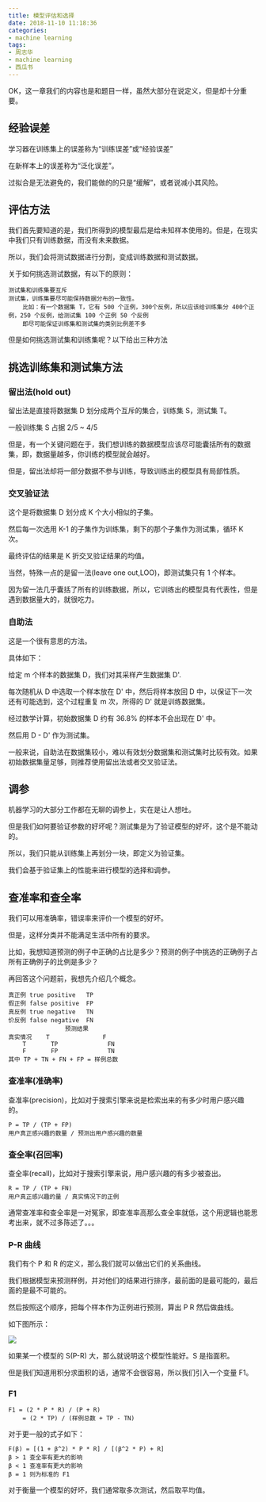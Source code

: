 ```yaml
---
title: 模型评估和选择
date: 2018-11-10 11:18:36
categories:
- machine learning
tags:
- 周志华
- machine learning
- 西瓜书
---
```

OK，这一章我们的内容也是和题目一样，虽然大部分在说定义，但是却十分重要。

<!-- more -->

## 经验误差

学习器在训练集上的误差称为“训练误差”或“经验误差”

在新样本上的误差称为“泛化误差”。

过拟合是无法避免的，我们能做的的只是“缓解”，或者说减小其风险。

## 评估方法

我们首先要知道的是，我们所得到的模型最后是给未知样本使用的。但是，在现实中我们只有训练数据，而没有未来数据。

所以，我们会将测试数据进行分割，变成训练数据和测试数据。

关于如何挑选测试数据，有以下的原则：

	测试集和训练集要互斥
	测试集，训练集要尽可能保持数据分布的一致性。
		比如：有一个数据集 T，它有 500 个正例，300个反例，所以应该给训练集分 400个正例，250 个反例，给测试集 100 个正例 50 个反例
		即尽可能保证训练集和测试集的类别比例差不多
		
但是如何挑选测试集和训练集呢？以下给出三种方法

## 挑选训练集和测试集方法

### 留出法(hold out)

留出法是直接将数据集 D 划分成两个互斥的集合，训练集 S，测试集 T。


一般训练集 S 占据 2/5 ~ 4/5

但是，有一个关键问题在于，我们想训练的数据模型应该尽可能囊括所有的数据集，即，数据量越多，你训练的模型就会越好。

但是，留出法却将一部分数据不参与训练，导致训练出的模型具有局部性质。

### 交叉验证法

这个是将数据集 D 划分成 K 个大小相似的子集。

然后每一次选用 K-1 的子集作为训练集，剩下的那个子集作为测试集，循环 K 次。

最终评估的结果是 K 折交叉验证结果的均值。

当然，特殊一点的是留一法(leave one out,LOO)，即测试集只有 1 个样本。

因为留一法几乎囊括了所有的训练数据，所以，它训练出的模型具有代表性，但是遇到数据量大的，就很吃力。

### 自助法

这是一个很有意思的方法。

具体如下：

给定 m 个样本的数据集 D，我们对其采样产生数据集 D'.

每次随机从 D 中选取一个样本放在 D' 中，然后将样本放回 D 中，以保证下一次还有可能选到，这个过程重复 m 次，所得的 D' 就是训练数据集。

经过数学计算，初始数据集 D 约有 36.8% 的样本不会出现在 D' 中。

然后用 D - D' 作为测试集。

一般来说，自助法在数据集较小，难以有效划分数据集和测试集时比较有效。如果初始数据集量足够，则推荐使用留出法或者交叉验证法。

## 调参

机器学习的大部分工作都在无聊的调参上，实在是让人想吐。

但是我们如何要验证参数的好坏呢？测试集是为了验证模型的好坏，这个是不能动的。

所以，我们只能从训练集上再划分一块，即定义为验证集。

我们会基于验证集上的性能来进行模型的选择和调参。

## 查准率和查全率

我们可以用准确率，错误率来评价一个模型的好坏。

但是，这样分类并不能满足生活中所有的要求。

比如，我想知道预测的例子中正确的占比是多少？预测的例子中挑选的正确例子占所有正确例子的比例是多少？

再回答这个问题前，我想先介绍几个概念。

	真正例	true positive 	TP
	假正例	false positive	FP
	真反例	true negative	TN
	价反例	false negative	FN
					预测结果
	真实情况	T				F
		T		TP				FN
		F		FP				TN
	其中 TP + TN + FN + FP = 样例总数

### 查准率(准确率)

查准率(precision)，比如对于搜索引擎来说是检索出来的有多少时用户感兴趣的。

	P = TP / (TP + FP)
	用户真正感兴趣的数量 / 预测出用户感兴趣的数量
	
### 查全率(召回率)

查全率(recall)，比如对于搜索引擎来说，用户感兴趣的有多少被查出。

	R = TP / (TP + FN)
	用户真正感兴趣的量 / 真实情况下的正例
	
通常查准率和查全率是一对冤家，即查准率高那么查全率就低，这个用逻辑也能思考出来，就不过多陈述了。。。

### P-R 曲线

我们有个 P 和 R 的定义，那么我们就可以做出它们的关系曲线。

我们根据模型来预测样例，并对他们的结果进行排序，最前面的是最可能的，最后面的是最不可能的。

然后按照这个顺序，把每个样本作为正例进行预测，算出 P R 然后做曲线。

如下图所示：

![](/images/machinelearning/4_0.JPG)

如果某一个模型的 S(P-R) 大，那么就说明这个模型性能好。S 是指面积。

但是我们知道用积分求面积的话，通常不会很容易，所以我们引入一个变量 F1。

### F1

	F1 = (2 * P * R) / (P + R)
		= (2 * TP) / (样例总数 + TP - TN)
		
对于更一般的式子如下：

	F(β) = [(1 + β^2) * P * R] / [(β^2 * P) + R]
	β > 1 查全率有更大的影响
	β < 1 查准率有更大的影响
	β = 1 则为标准的 F1
	
对于衡量一个模型的好坏，我们通常取多次测试，然后取平均值。




